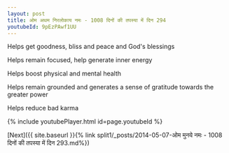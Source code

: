 ```yaml
---
layout: post
title: ओम अथम निरलोकाय नमः - 1008 दिनों की तपस्या में दिन 294
youtubeId: 9pEzPAwf1UU
---
```

 
 
Helps get goodness, bliss and peace and God's blessings
 
Helps remain focused, help generate inner energy 
 
Helps boost physical and mental health 
 
Helps remain grounded and generates a sense of gratitude towards the greater power 
 
Helps reduce bad karma
 
 
 
 


{% include youtubePlayer.html id=page.youtubeId %}
 
[Next]({{ site.baseurl }}{% link  split1/_posts/2014-05-07-ओम मुनये नमः - 1008 दिनों की तपस्या में दिन 293.md%})
 
